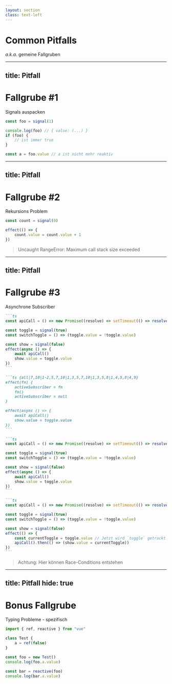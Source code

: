 ```yaml
---
layout: section
class: text-left
---
```


# Common Pitfalls

_a.k.a._ gemeine Fallgruben

<!--
_a.k.a._ gemeinsame Fallgruben
-->

---
title: Pitfall
---

# Fallgrube #1

Signals auspacken

```js
const foo = signal(1)

console.log(foo) // { value: (...) }
if (foo) {
    // ist immer true
}

const a = foo.value // a ist nicht mehr reaktiv
```

---
title: Pitfall
---

# Fallgrube #2

Rekursions Problem

```ts
const count = signal(0)

effect(() => {
    count.value = count.value + 1
})
```

<v-clicks>

> Uncaught RangeError: Maximum call stack size exceeded

</v-clicks>

<style>
blockquote {
    --uno: 'border-red border-l-4 color-red';
    font-family: var(--prism-font-family);
}
</style>

---
title: Pitfall
---

# Fallgrube #3

Asynchrone Subscriber

````md magic-move {at:2}
```ts
const apiCall = () => new Promise((resolve) => setTimeout(() => resolve(), 0))

const toggle = signal(true)
const switchToggle = () => (toggle.value = !toggle.value)

const show = signal(false)
effect(async () => {
    await apiCall()
    show.value = toggle.value
})
```

```ts {all|7,10|1-2,5,7,10|1,3,5,7,10|1,3,5,8|1,4,5,8|4,9}
effect(fn) {
    activeSubscriber = fn
    fn()
    activeSubscriber = null
}

effect(async () => {
    await apiCall()
    show.value = toggle.value
})
```

```ts
const apiCall = () => new Promise((resolve) => setTimeout(() => resolve(), 0))

const toggle = signal(true)
const switchToggle = () => (toggle.value = !toggle.value)

const show = signal(false)
effect(async () => {
    await apiCall()
    show.value = toggle.value
})
```

```ts
const apiCall = () => new Promise((resolve) => setTimeout(() => resolve(), 0))

const toggle = signal(true)
const switchToggle = () => (toggle.value = !toggle.value)

const show = signal(false)
effect(() => {
    const currentToggle = toggle.value // Jetzt wird `toggle` getrackt!
    apiCall().then(() => (show.value = currentToggle))
})
```
````

<div class="relative mt-2">
  <Pitfall class="absolute" v-click="[1,2]" />
  <PitfallFixed v-click="11" />
</div>

<blockquote v-click="12" class="border-yellow! mt-2">
Achtung: Hier können Race-Conditions entstehen
</blockquote>

---
title: Pitfall
hide: true
---

# Bonus Fallgrube

Typing Probleme - <logos-vue/> spezifisch

```ts twoslash
import { ref, reactive } from "vue"

class Test {
    a = ref(false)
}

const foo = new Test()
console.log(foo.a.value)

const bar = reactive(foo)
console.log(bar.a.value)
```
